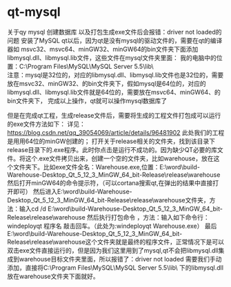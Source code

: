# qt-mysql
关于qy  mysql 创建数据库  以及打包生成exe文件后会报错：driver not loaded的问题
安装了MySQL  qt以后，因为qt是没有mysql的驱动文件的，需要在qt的编译器如  msvc32、msvc64、minGW32、minGW64的bin文件夹下面添加libmysql.dll、libmysql.lib文件，这些文件在mysql文件夹里面：
我的电脑中的位置：C:\Program Files\MySQL\MySQL Server 5.5\lib\     
注意：mysql是32位的，对应的libmysql.dll、libmysql.lib文件也是32位的，需要放在msvc32、minGW32、的bin文件夹下，假如mysql是64位的，对应的libmysql.dll、libmysql.lib文件就是64位的，需要放在msvc64、minGW64、的bin文件夹下，
完成以上操作，qt就可以操作mysql数据库了


但是在完成qt工程，生成release文件后，需要将生成的工程文件打包成可以运行的exe文件方法如下：
详见：https://blog.csdn.net/qq_39054069/article/details/96481902
此处我们的工程是用用64位的minGW创建的；
打开关于release相关的文件夹，找到该目录下release目录下的.exe程序。此时你点击是运行不成功的。因为缺少QT必要的库文件。将这个.exe文件拷贝出来，创建一个空的文件夹，比如warehouse，放在这个文件夹下。比如exe文件全名：Warehouse.exe,位置：E:\word\build-Warehouse-Desktop_Qt_5_12_3_MinGW_64_bit-Release\release\warehouse
然后打开minGW64的命令提示符，（可以cortana搜索qt,在弹出的结果中直接打开即可）
然后进入E:\word\build-Warehouse-Desktop_Qt_5_12_3_MinGW_64_bit-Release\release\warehouse文件夹，方法：输入cd /d E:\word\build-Warehouse-Desktop_Qt_5_12_3_MinGW_64_bit-Release\release\warehouse
然后执行打包命令 ，方法：输入如下命令行：windeployqt 程序名 敲击回车。（此处为:windeployqt Warehouse.exe）
最后E:\word\build-Warehouse-Desktop_Qt_5_12_3_MinGW_64_bit-Release\release\warehouse这个文件夹就是最终的程序文件，正常情况下是可以双击exe文件直接运行的，但是因为我们这里用到了mysql,qt不会把libmysql.dll集成到warehouse目标文件夹里面，所以报错了：driver not loaded
需要我们手动添加，直接将C:\Program Files\MySQL\MySQL Server 5.5\lib\ 下的libmysql.dll放在warehouse文件夹下面就好。


